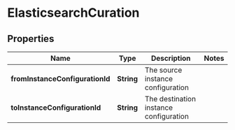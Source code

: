 # ElasticsearchCuration

## Properties
Name | Type | Description | Notes
------------ | ------------- | ------------- | -------------
**fromInstanceConfigurationId** | **String** | The source instance configuration | 
**toInstanceConfigurationId** | **String** | The destination instance configuration | 
